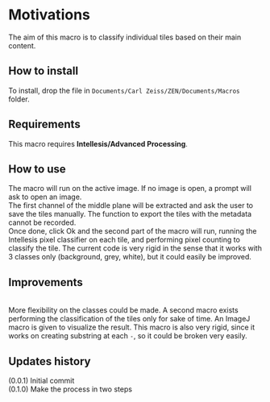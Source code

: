 # Motivations


The aim of this macro is to classify individual tiles based on their main content. 

## How to install

To install, drop the file in `Documents/Carl Zeiss/ZEN/Documents/Macros` folder.
## Requirements

This macro requires **Intellesis/Advanced Processing**.

## How to use

The macro will run on the active image. If no image is open, a prompt will ask to open an image. 
<br>The first channel of the middle plane will be extracted and ask the user to save the tiles manually. The function to export the tiles with the metadata cannot be recorded.
<br>Once done, click Ok and the second part of the macro will run, running the Intellesis pixel classifier on each tile, and performing pixel counting to classify the tile. The current code is very rigid in the sense that it works with 3 classes only (background, grey, white), but it could easily be improved.


## Improvements
<br>More flexibility on the classes could be made. A second macro exists performing the classification of the tiles only for sake of time. An ImageJ macro is given to visualize the result. This macro is also very rigid, since it works on creating substring at each `-`, so it could be broken very easily. 


## Updates history
(0.0.1) Initial commit
<br>(0.1.0) Make the process in two steps
